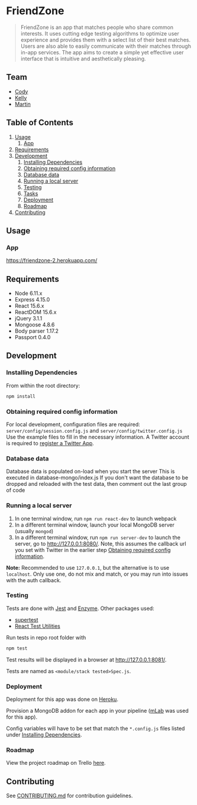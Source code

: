 # FriendZone

> FriendZone is an app that matches people who share common interests. It uses cutting edge testing algorithms to optimize user experience and provides them with a select list of their best matches. Users are also able to easily communicate with their matches through in-app services. The app aims to create a simple yet effective user interface that is intuitive and aesthetically pleasing.

## Team

  - [Cody](https://github.com/cody-unger)
  - [Kelly](https://github.com/whithang)
  - [Martin](https://github.com/mkchang)

## Table of Contents

1. [Usage](#Usage)
    1. [App](#app)
1. [Requirements](#requirements)
1. [Development](#development)
    1. [Installing Dependencies](#installing-dependencies)
    1. [Obtaining required config information](#Obtaining-required-config-information)
    1. [Database data](#Database-data)
    1. [Running a local server](#Running-a-local-server)
    1. [Testing](#testing)
    1. [Tasks](#tasks)
    1. [Deployment](#deployment)
    1. [Roadmap](#roadmap)
1. [Contributing](#contributing)

## Usage

### App
https://friendzone-2.herokuapp.com/

## Requirements

- Node 6.11.x
- Express 4.15.0
- React 15.6.x
- ReactDOM 15.6.x
- jQuery 3.1.1
- Mongoose 4.8.6
- Body parser 1.17.2
- Passport 0.4.0

## Development

### Installing Dependencies

From within the root directory:

```sh
npm install
```

### Obtaining required config information

For local development, configuration files are required:
`server/config/session.config.js` and `server/config/twitter.config.js`
Use the example files to fill in the necessary information. A Twitter account is required to [register a Twitter App](https://apps.twitter.com/app/new).

### Database data
Database data is populated on-load when you start the server
This is executed in database-mongo/index.js
If you don't want the database to be dropped and reloaded with the test data,
then comment out the last group of code

### Running a local server

1. In one terminal window, run `npm run react-dev` to launch webpack
1. In a different terminal window, launch your local MongoDB server (usually `mongod`)
1. In a different terminal window, run `npm run server-dev` to launch the server, go to http://127.0.0.1:8080/. Note, this assumes the callback url you set with Twitter in the earlier step [Obtaining required config information](#Obtaining-required-config-information). 

**Note:** Recommended to use `127.0.0.1`, but the alternative is to use `localhost`. Only use one, do not mix and match, or you may run into issues with the auth callback.

### Testing

Tests are done with [Jest](https://facebook.github.io/jest) and [Enzyme](http://airbnb.io/enzyme/index.html). Other packages used:
- [supertest](https://www.npmjs.com/package/supertest)
- [React Test Utilities](https://facebook.github.io/react/docs/test-utils.html)

Run tests in repo root folder with
```sh
npm test
```

Test results will be displayed in a browser at http://127.0.0.1:8081/.

Tests are named as `<module/stack tested>Spec.js`.

### Deployment

Deployment for this app was done on [Heroku](https://www.heroku.com).

Provision a MongoDB addon for each app in your pipeline ([mLab](https://www.mlab.com) was used for this app).

Config variables will have to be set that match the `*.config.js` files listed under [Installing Dependencies](#installing-dependencies).

### Roadmap

View the project roadmap on Trello [here](https://trello.com/b/yYWfCOE8/friendzone-2).

## Contributing

See [CONTRIBUTING.md](CONTRIBUTING.md) for contribution guidelines.
